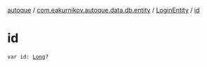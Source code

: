 [autoque](../../index.md) / [com.eakurnikov.autoque.data.db.entity](../index.md) / [LoginEntity](index.md) / [id](./id.md)

# id

`var id: `[`Long`](https://kotlinlang.org/api/latest/jvm/stdlib/kotlin/-long/index.html)`?`